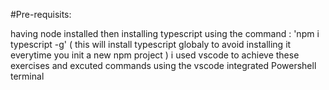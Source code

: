 #Pre-requisits:

having node installed
then installing typescript using the command : 'npm i typescript -g' ( this will install typescript globaly to avoid installing it everytime you init a new npm project )
i used vscode to achieve these exercises and excuted commands using the vscode integrated Powershell terminal
